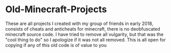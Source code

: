 # Old-Minecraft-Projects
These are all projects I created with my group of friends in early 2018, consists of cheats and anticheats for minecraft, there is no deobfuscated minecraft source code. I have tried to remove all vulgarity, but that was the "cool thing to do" so I apologize if it was not all removed. This is all open for copying if any of this old code is of value to you
